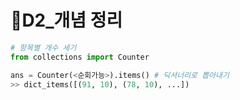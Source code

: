 # 📑D2_개념 정리 

```python
# 항목별 개수 세기
from collections import Counter

ans = Counter(<순회가능>).items() # 딕셔너리로 뽑아내기
>> dict_items([(91, 10), (78, 10), ...])
```
